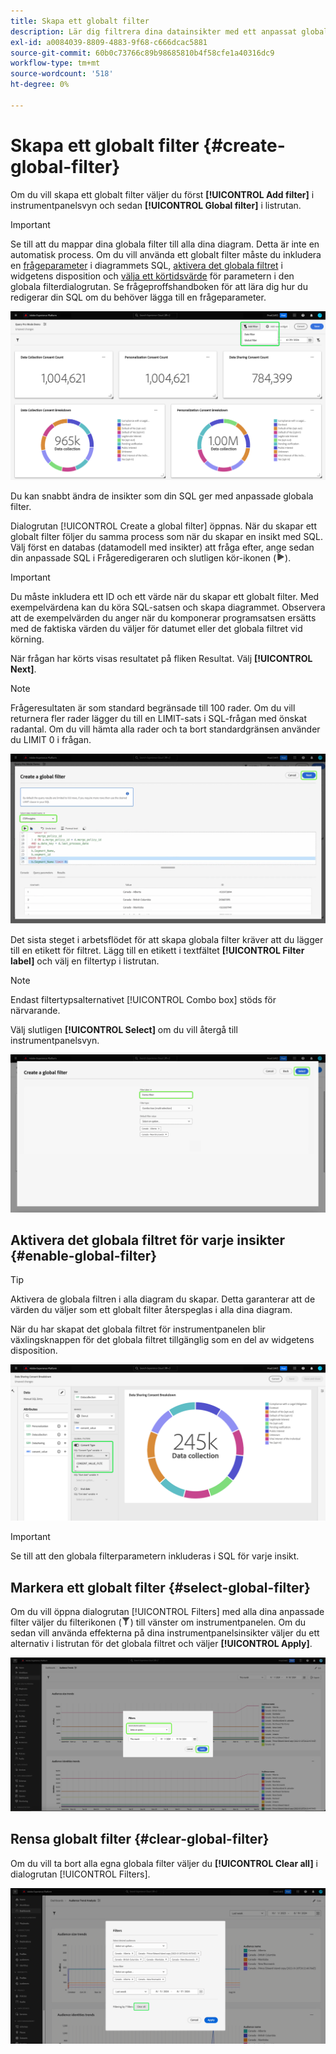 ```yaml
---
title: Skapa ett globalt filter
description: Lär dig filtrera dina datainsikter med ett anpassat globalt filter.
exl-id: a0084039-8809-4883-9f68-c666dcac5881
source-git-commit: 60b0c73766c89b98685810b4f58cfe1a40316dc9
workflow-type: tm+mt
source-wordcount: '518'
ht-degree: 0%

---
```


# Skapa ett globalt filter {#create-global-filter}

Om du vill skapa ett globalt filter väljer du först **[!UICONTROL Add filter]** i instrumentpanelsvyn och sedan **[!UICONTROL Global filter]** i listrutan.

>[!IMPORTANT]
>
>Se till att du mappar dina globala filter till alla dina diagram. Detta är inte en automatisk process. Om du vill använda ett globalt filter måste du inkludera en [frågeparameter](../../../query-service/ui/parameterized-queries.md) i diagrammets SQL, [aktivera det globala filtret](#enable-global-filter) i widgetens disposition och [välja ett körtidsvärde](#select-global-filter) för parametern i den globala filterdialogrutan. Se frågeproffshandboken för att lära dig hur du redigerar din SQL om du behöver lägga till en frågeparameter.

![En anpassad kontrollpanel med filtret Lägg till och den nedrullningsbara menyn markerad.](../../images/sql-insights-query-pro-mode/add-filter.png)

Du kan snabbt ändra de insikter som din SQL ger med anpassade globala filter.

Dialogrutan [!UICONTROL Create a global filter] öppnas. När du skapar ett globalt filter följer du samma process som när du skapar en insikt med SQL. Välj först en databas (datamodell med insikter) att fråga efter, ange sedan din anpassade SQL i Frågeredigeraren och slutligen kör-ikonen (![En körningsikon.](/help/images/icons/play.png)).

>[!IMPORTANT]
>
>Du måste inkludera ett ID och ett värde när du skapar ett globalt filter. Med exempelvärdena kan du köra SQL-satsen och skapa diagrammet. Observera att de exempelvärden du anger när du komponerar programsatsen ersätts med de faktiska värden du väljer för datumet eller det globala filtret vid körning.

När frågan har körts visas resultatet på fliken Resultat. Välj **[!UICONTROL Next]**.

>[!NOTE]
>
>Frågeresultaten är som standard begränsade till 100 rader. Om du vill returnera fler rader lägger du till en LIMIT-sats i SQL-frågan med önskat radantal. Om du vill hämta alla rader och ta bort standardgränsen använder du LIMIT 0 i frågan.

![[!UICONTROL Create a global filter dialog] med listrutan Datauppsättning, körningsikonen och nästa markerade.](../../images/sql-insights-query-pro-mode/global-filter.png)

Det sista steget i arbetsflödet för att skapa globala filter kräver att du lägger till en etikett för filtret. Lägg till en etikett i textfältet **[!UICONTROL Filter label]** och välj en filtertyp i listrutan.

>[!NOTE]
>
>Endast filtertypsalternativet [!UICONTROL Combo box] stöds för närvarande.

Välj slutligen **[!UICONTROL Select]** om du vill återgå till instrumentpanelsvyn.

![Textindata för [!UICONTROL Create a global filter dialog] med markering och filteretiketten är markerade.](../../images/sql-insights-query-pro-mode/global-filter-label.png)

## Aktivera det globala filtret för varje insikter {#enable-global-filter}

>[!TIP]
>
>Aktivera de globala filtren i alla diagram du skapar. Detta garanterar att de värden du väljer som ett globalt filter återspeglas i alla dina diagram.

När du har skapat det globala filtret för instrumentpanelen blir växlingsknappen för det globala filtret tillgänglig som en del av widgetens disposition.

![Widgetdispositionen med växlingsknappen för globalt filter markerad.](../../images/sql-insights-query-pro-mode/global-filter-consent.png)

>[!IMPORTANT]
>
>Se till att den globala filterparametern inkluderas i SQL för varje insikt.

## Markera ett globalt filter {#select-global-filter}

Om du vill öppna dialogrutan [!UICONTROL Filters] med alla dina anpassade filter väljer du filterikonen (![En filterikon.](/help/images/icons/filter.png)) till vänster om instrumentpanelen. Om du sedan vill använda effekterna på dina instrumentpanelsinsikter väljer du ett alternativ i listrutan för det globala filtret och väljer **[!UICONTROL Apply]**.

![En anpassad kontrollpanel med filterdialogrutan markerad.](../../images/sql-insights-query-pro-mode/custom-filters.png)

## Rensa globalt filter {#clear-global-filter}

Om du vill ta bort alla egna globala filter väljer du **[!UICONTROL Clear all]** i dialogrutan [!UICONTROL Filters].

![Dialogrutan Filter med Rensa alla markerat.](../../images/sql-insights-query-pro-mode/clear-all.png)
